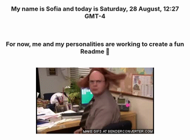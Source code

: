 


<div align="center">
<h3 >My name is Sofia and today is Saturday, 28 August, 12:27 GMT-4</h3><br>
<h3 >For now, me and my personalities are working to create a fun Readme 👋
</h3><br>
<img src='img/dwight.gif' alt='working...'/>
</div>
